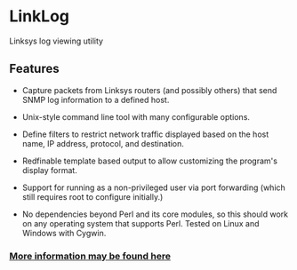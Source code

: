 LinkLog
=======

Linksys log viewing utility

## Features

* Capture packets from Linksys routers (and possibly others) that send
  SNMP log information to a defined host.

* Unix-style command line tool with many configurable options.

* Define filters to restrict network traffic displayed based on the
  host name, IP address, protocol, and destination.

* Redfinable template based output to allow customizing the program's
  display format.

* Support for running as a non-privileged user via port forwarding
  (which still requires root to configure initially.)

* No dependencies beyond Perl and its core modules, so this should
  work on any operating system that supports Perl. Tested on Linux and
  Windows with Cygwin.

### [More information may be found here](http://www.leshylabs.com/blog/dev/2014-09-16-Capturing_Linksys_Log_Events_in_Linux.html)
